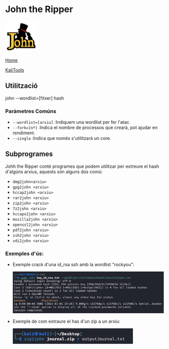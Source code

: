 # John the Ripper

![](./img/johnLogo.png)


[Home](../../../../README.md)

[KaliTools](https://www.kali.org/tools/john/)

## Utilització


john --wordlist=[fitxer] hash


### Paràmetres Comúns
 - `--wordlist=[arxiu]` :Indiquem una wordlist per fer l'atac.
 - `--fork=[nº]` :Indica el nombre de processos que crearà, pot ajudar en rendiment.
 - `--single` :Indica que només s'utilitzarà un core.


## Subprogrames

Johh the Ripper conté programes que podem utilitzar per extreure el hash d'algúns arxius, aquests són alguns dús comú:

 - `dmg2john<arxiu>`
 - `gpg2john <arxiu>`
 - `hccap2john <arxiu>`
 - `rar2john <arxiu>`
 - `zip2john <arxiu>`
 - `7z2john <arxiu>`
 - `hccapx2john <arxiu>`
 - `mozilla2john <arxiu>`
 - `openssl2john <arxiu>`
 - `pdf2john <arxiu>`
 - `ssh2john <arxiu>`
 - `vdi2john <arxiu>`

### Exemples d'ús:

 - Exemple crack d'una id_rsa ssh amb la wordlist "rockyou":

   ![](./img/exempleAtac1.png)

 - Exemple de com extraure el has d'un zip a un arxiu:

   ![](./img/exempleExtraccio1.png)